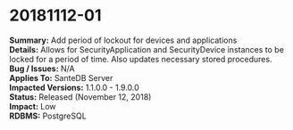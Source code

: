 # 20181112-01

**Summary:** Add period of lockout for devices and applications   
**Details:** Allows for SecurityApplication and SecurityDevice instances to be locked for a period of time. Also updates necessary stored procedures.   
**Bug / Issues:** N/A  
**Applies To:** SanteDB Server  
**Impacted Versions:** 1.1.0.0 - 1.9.0.0  
**Status:** Released \(November 12, 2018\)  
**Impact:** Low   
**RDBMS:** PostgreSQL

